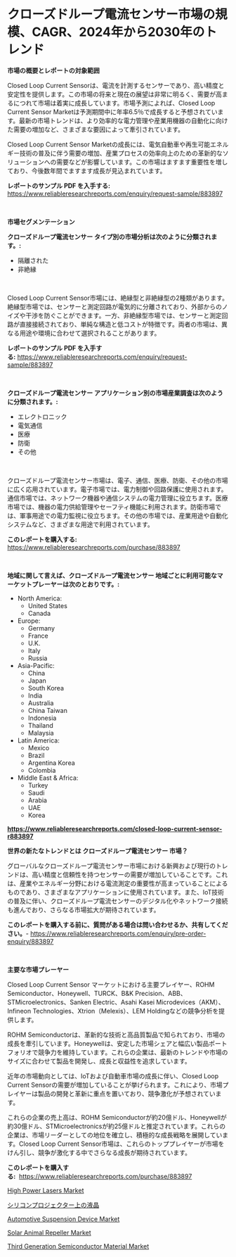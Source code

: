 <p><h1>クローズドループ電流センサー市場の規模、CAGR、2024年から2030年のトレンド</h1></p><p><strong>市場の概要とレポートの対象範囲</strong></p>
<p><p>Closed Loop Current Sensorは、電流を計測するセンサーであり、高い精度と安定性を提供します。この市場の将来と現在の展望は非常に明るく、需要が高まるにつれて市場は着実に成長しています。市場予測によれば、Closed Loop Current Sensor Marketは予測期間中に年率6.5％で成長すると予想されています。最新の市場トレンドは、より効率的な電力管理や産業用機器の自動化に向けた需要の増加など、さまざまな要因によって牽引されています。</p><p>Closed Loop Current Sensor Marketの成長には、電気自動車や再生可能エネルギー技術の普及に伴う需要の増加、産業プロセスの効率向上のための革新的なソリューションへの需要などが影響しています。この市場はますます重要性を増しており、今後数年間でますます成長が見込まれています。</p></p>
<p><strong>レポートのサンプル PDF を入手する:</strong> <a href="https://www.reliableresearchreports.com/enquiry/request-sample/883897">https://www.reliableresearchreports.com/enquiry/request-sample/883897</a></p>
<p>&nbsp;</p>
<p><strong>市場セグメンテーション</strong></p>
<p><strong>クローズドループ電流センサー タイプ別の市場分析は次のように分類されます。:</strong></p>
<p><ul><li>隔離された</li><li>非絶縁</li></ul></p>
<p>&nbsp;</p>
<p><p>Closed Loop Current Sensor市場には、絶縁型と非絶縁型の2種類があります。絶縁型市場では、センサーと測定回路が電気的に分離されており、外部からのノイズや干渉を防ぐことができます。一方、非絶縁型市場では、センサーと測定回路が直接接続されており、単純な構造と低コストが特徴です。両者の市場は、異なる用途や環境に合わせて選択されることがあります。</p></p>
<p><strong>レポートのサンプル PDF を入手する:</strong>&nbsp;<a href="https://www.reliableresearchreports.com/enquiry/request-sample/883897">https://www.reliableresearchreports.com/enquiry/request-sample/883897</a></p>
<p>&nbsp;</p>
<p><strong> クローズドループ電流センサー アプリケーション別の市場産業調査は次のように分類されます。:</strong></p>
<p><ul><li>エレクトロニック</li><li>電気通信</li><li>医療</li><li>防衛</li><li>その他</li></ul></p>
<p>&nbsp;</p>
<p><p>クローズドループ電流センサー市場は、電子、通信、医療、防衛、その他の市場に広く応用されています。電子市場では、電力制御や回路保護に使用されます。通信市場では、ネットワーク機器や通信システムの電力管理に役立ちます。医療市場では、機器の電力供給管理やセーフティ機能に利用されます。防衛市場では、軍事用途での電力監視に役立ちます。その他の市場では、産業用途や自動化システムなど、さまざまな用途で利用されています。</p></p>
<p><strong>このレポートを購入する:</strong>&nbsp; <a href="https://www.reliableresearchreports.com/purchase/883897">https://www.reliableresearchreports.com/purchase/883897</a></p>
<p>&nbsp;</p>
<p><strong>地域に関して言えば、クローズドループ電流センサー 地域ごとに利用可能なマーケットプレーヤーは次のとおりです。:</strong></p>
<p><ul>
    <li>
        North America:
        <ul>
            <li>United States</li>
            <li>Canada</li>
        </ul>
    </li>
    <li>
        Europe:
        <ul>
            <li>Germany</li>
            <li>France</li>
            <li>U.K.</li>
            <li>Italy</li>
            <li>Russia</li>
        </ul>
    </li>
    <li>
        Asia-Pacific:
        <ul>
            <li>China</li>
            <li>Japan</li>
            <li>South Korea</li>
            <li>India</li>
            <li>Australia</li>
            <li>China Taiwan</li>
            <li>Indonesia</li>
            <li>Thailand</li>
            <li>Malaysia</li>
        </ul>
    </li>
    <li>
        Latin America:
        <ul>
            <li>Mexico</li>
            <li>Brazil</li>
            <li>Argentina Korea</li>
            <li>Colombia</li>
        </ul>
    </li>
    <li>
        Middle East & Africa:
        <ul>
            <li>Turkey</li>
            <li>Saudi</li>
            <li>Arabia</li>
            <li>UAE</li>
            <li>Korea</li>
        </ul>
    </li>
    </ul></p>
<p><strong><a href="https://www.reliableresearchreports.com/closed-loop-current-sensor-r883897">https://www.reliableresearchreports.com/closed-loop-current-sensor-r883897</a></strong>&nbsp;</p>
<p><strong>世界の新たなトレンドとは クローズドループ電流センサー 市場？</strong></p>
<p><p>グローバルなクローズドループ電流センサー市場における新興および現行のトレンドは、高い精度と信頼性を持つセンサーの需要が増加していることです。これは、産業やエネルギー分野における電流測定の重要性が高まっていることによるものであり、さまざまなアプリケーションに使用されています。また、IoT技術の普及に伴い、クローズドループ電流センサーのデジタル化やネットワーク接続も進んでおり、さらなる市場拡大が期待されています。</p></p>
<p><strong>このレポートを購入する前に、質問がある場合は問い合わせるか、共有してください。</strong>- <a href="https://www.reliableresearchreports.com/enquiry/pre-order-enquiry/883897">https://www.reliableresearchreports.com/enquiry/pre-order-enquiry/883897</a></p>
<p>&nbsp;</p>
<p><strong>主要な市場プレーヤー</strong></p>
<p><p>Closed Loop Current Sensor マーケットにおける主要プレイヤー、ROHM Semiconductor、Honeywell、TURCK、B&K Precision、ABB、STMicroelectronics、Sanken Electric、Asahi Kasei Microdevices（AKM）、Infineon Technologies、Xtrion（Melexis）、LEM Holdingなどの競争分析を提供します。</p><p>ROHM Semiconductorは、革新的な技術と高品質製品で知られており、市場の成長を牽引しています。Honeywellは、安定した市場シェアと幅広い製品ポートフォリオで競争力を維持しています。これらの企業は、最新のトレンドや市場のサイズに合わせて製品を開発し、成長と収益性を追求しています。</p><p>近年の市場動向としては、IoTおよび自動車市場の成長に伴い、Closed Loop Current Sensorの需要が増加していることが挙げられます。これにより、市場プレイヤーは製品の開発と革新に重点を置いており、競争激化が予想されています。</p><p>これらの企業の売上高は、ROHM Semiconductorが約20億ドル、Honeywellが約30億ドル、STMicroelectronicsが約25億ドルと推定されています。これらの企業は、市場リーダーとしての地位を確立し、積極的な成長戦略を展開しています。Closed Loop Current Sensor市場は、これらのトッププレイヤーが市場をけん引し、競争が激化する中でさらなる成長が期待されています。</p></p>
<p><strong>このレポートを購入する:</strong>&nbsp;&nbsp;<a href="https://www.reliableresearchreports.com/purchase/883897">https://www.reliableresearchreports.com/purchase/883897</a></p>
<p><p><a href="https://view.publitas.com/reportprime-1/high-power-lasers-market-size-and-market-trends-complete-industry-overview-2024-to-2031/">High Power Lasers Market</a></p><p><a href="https://github.com/zoetazuur/Market-Research-Report-List-1/blob/main/983827927830.md">シリコンプロジェクター上の液晶</a></p><p><a href="https://www.linkedin.com/pulse/automotive-suspension-device-market-challenges-opportunities-ahgle?trackingId=9kIb%2F6W%2BeZOabdmYzvIknA%3D%3D">Automotive Suspension Device Market</a></p><p><a href="https://github.com/biheemgalvinlouises6hokrh3h/Market-Research-Report-List-2/blob/main/solar-animal-repeller-market.md">Solar Animal Repeller Market</a></p><p><a href="https://www.linkedin.com/pulse/third-generation-semiconductor-material-market-growth-trends-jddoe?trackingId=t7OJDmepEpx7kJZ1GMjXRw%3D%3D">Third Generation Semiconductor Material Market</a></p></p>